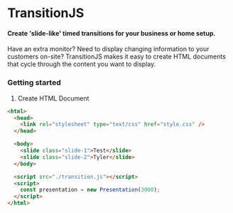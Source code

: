# TransitionJS
#### Create 'slide-like' timed transitions for your business or home setup.

Have an extra monitor? Need to display changing information to your customers on-site? TransitionJS makes it easy to create HTML documents that cycle through the content you want to display.

### Getting started
1. Create HTML Document
```html
<html>
  <head>
    <link rel="stylesheet" type="text/css" href="style.css" />
  </head>

  <body>
    <slide class="slide-1">Test</slide>
    <slide class="slide-2">Tyler</slide>
  </body>

  <script src="./transition.js"></script>
  <script>
    const presentation = new Presentation(3000);
  </script>
</html>
```

